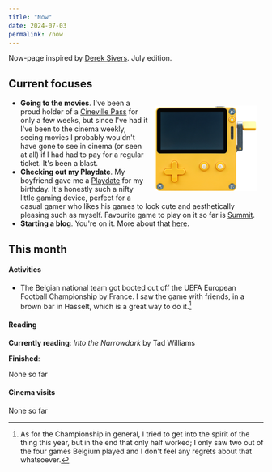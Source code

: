 ```yaml
---
title: "Now"
date: 2024-07-03
permalink: /now
---
```

Now-page inspired by <a href="https://sive.rs/nowff">Derek Sivers</a>. July edition.

## Current focuses

<div style="float: right; margin: 0 1em; width: 200px;"><p style="text-align:center;"><img src="docs/assets/images/Playdate_front-view.png" /></p></div>

- **Going to the movies**. I've been a proud holder of a <a href="https://cinevillepass.be/en-BE" target="_blank">Cineville Pass</a> for only a few weeks, but since I've had it I've been to the cinema weekly, seeing movies I probably wouldn't have gone to see in cinema (or seen at all) if I had had to pay for a regular ticket. It's been a blast.
- **Checking out my Playdate**. My boyfriend gave me a <a href="https://play.date/" target="_blank">Playdate</a> for my birthday. It's honestly such a nifty little gaming device, perfect for a casual gamer who likes his games to look cute and aesthetically pleasing such as myself. Favourite game to play on it so far is <a href="https://play.date/games/summit/" target="_blank">Summit</a>.
- **Starting a blog**. You're on it. More about that [here](/about.md).

## This month
#### Activities
- The Belgian national team got booted out off the UEFA European Football Championship by France. I saw the game with friends, in a brown bar in Hasselt, which is a great way to do it.[^1]

[^1]: As for the Championship in general, I tried to get into the spirit of the thing this year, but in the end that only half worked; I only saw two out of the four games Belgium played and I don't feel any regrets about that whatsoever.

#### Reading
**Currently reading**: *Into the Narrowdark* by Tad Williams

**Finished**: 

None so far

#### Cinema visits
None so far
